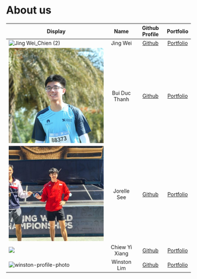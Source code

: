 # About us

| Display                                                                                                                      |      Name      |              Github Profile              |           Portfolio            |
|------------------------------------------------------------------------------------------------------------------------------|:--------------:|:----------------------------------------:|:------------------------------:|
| ![Jing Wei_Chien (2)](https://user-images.githubusercontent.com/47519031/200161054-c0ce283c-f5d0-42d8-915c-2bd68b1e2dd8.jpg) |    Jing Wei    |  [Github](https://github.com/jingwei55)  | [Portfolio](team/jingwei55.md) |
| ![img.png](team/images/bdthanh.png)                                                                                          | Bui Duc Thanh  |   [Github](https://github.com/bdthanh)   |  [Portfolio](team/bdthanh.md)  |
| ![](team/images/jorelle_image.jpeg)                                                                          |  Jorelle See   | [Github](https://github.com/jorellesee)  |  [Portfolio](team/jorelle.md)  |
| ![](https://i.imgur.com/zeMd6dI.jpg)                                                                                         | Chiew Yi Xiang |   [Github](https://github.com/chiewyx)   |  [Portfolio](team/chiewyx.md)  |
| ![winston-profile-photo](https://www.winston-lim.com/profile-avatar.jpeg)                                                    |  Winston Lim   | [Github](https://github.com/winston-lim) |  [Portfolio](team/winston.md)  |
